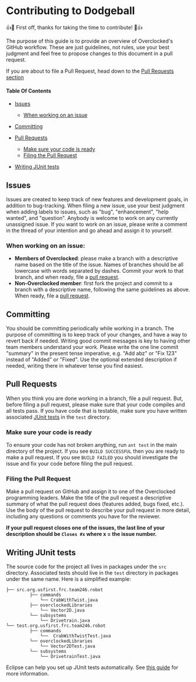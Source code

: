 # Contributing to Dodgeball

:+1::tada: First off, thanks for taking the time to contribute!
:tada::+1: 

The purpose of this guide is to provide an overview of Overclocked's
GitHub workflow. These are just guidelines, not rules, use your best
judgment and feel free to propose changes to this document in a pull
request. 

If you are about to file a Pull Request, head down to the
[Pull Requests section](#pull-requests)

#### Table Of Contents

* [Issues](#issues)
  * [When working on an issue](#when-working-on-an-issue)

* [Committing](#committing)

* [Pull Requests](#pull-requests)
  * [Make sure your code is ready](#make-sure-your-code-is-ready)
  * [Filing the Pull Request](#filing-the-pull-request)

* [Writing JUnit tests](#writing-junit-tests)

## Issues 
Issues are created to keep track of new features and development
goals, in addition to bug-tracking. When filing a new issue, use your
best judgment when adding labels to issues, such as "bug",
"enhancement", "help wanted", and "question". Anybody is welcome to
work on any currently unassigned issue. If you want to work on an
issue, please write a comment in the thread of your intention and go
ahead and assign it to yourself.

### When working on an issue:
  * **Members of Overclocked**: please make a branch with
    a descriptive name based on the title of the issue. Names of
    branches should be all lowercase with words separated by
    dashes. Commit your work to that branch, and when ready, file a
    [pull request](#pull-requests).
  * **Non-Overclocked member**: first fork the project
    and commit to a branch with a descriptive name, following the same
    guidelines as above. When ready, file a [pull
    request](#pull-requests).

## Committing
You should be committing periodically while working in a branch. The
purpose of committing is to keep track of your changes, and have a way
to revert back if needed. Writing good commit messages is key to
having other team members understand your work. Please write the one
line commit "summary" in the present tense imperative, e.g. "Add abz"
or "Fix 123" instead of "Added" or "Fixed". Use the optional extended
description if needed, writing there in whatever tense you find
easiest.

## Pull Requests
When you think you are done working in a branch, file a pull
request. But, before filing a pull request, please make sure that your
code compiles and all tests pass. If you have code that is
testable, make sure you have written associated [JUnit tests](#writing-junit-tests) 
in the `test` directory.

### Make sure your code is ready
To ensure your code has not broken anything, run `ant test` in the
main directory of the project. If you see `BUILD SUCCESSFUL` then you
are ready to make a pull request. If you see `BUILD FAILED` you should
investigate the issue and fix your code before filing the pull request.

### Filing the Pull Request
Make a pull request on GitHub and assign it to one of the Overclocked
programming leaders. Make the title of the pull request a descriptive
summary of what the pull request does (features added, bugs fixed,
etc.). Use the body of the pull request to describe your pull request
in more detail, including any questions or comments you have for the
reviewer. 

**If your pull request closes one of the issues, the last
line of your description should be `Closes #x` where x = the issue
number.**

## Writing JUnit tests
The source code for the project all lives in packages under the `src`
directory. Associated tests should live in the `test` directory in
packages under the same name. Here is a simplified example:

```
├── src.org.usfirst.frc.team246.robot
         ├── commands
             └── CrabWithTwist.java
         ├── overclockedLibraries
             └── Vector2D.java
         └── subsystems
             └── Drivetrain.java
└── test.org.usfirst.frc.team246.robot
         ├── commands
             └──  CrabWithTwistTest.java
         └── overclockedLibraries
             └── Vector2DTest.java
         └── subsystems
             └── DrivetrainTest.java

```
Eclipse can help you set up JUnit tests automatically. See [this guide](https://courses.cs.washington.edu/courses/cse143/11wi/eclipse-tutorial/junit.shtml)
for more information.
